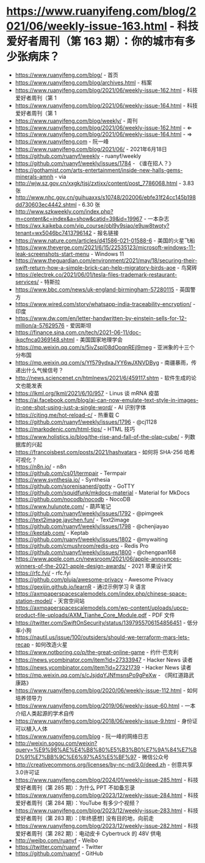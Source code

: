 # https://www.ruanyifeng.com/blog/2021/06/weekly-issue-163.html - 科技爱好者周刊（第 163 期）：你的城市有多少张病床？

- https://www.ruanyifeng.com/blog/ - 首页
- https://www.ruanyifeng.com/blog/archives.html - 档案
- https://www.ruanyifeng.com/blog/2021/06/weekly-issue-162.html - 科技爱好者周刊（第 1
- https://www.ruanyifeng.com/blog/2021/06/weekly-issue-164.html - 科技爱好者周刊（第 1
- https://www.ruanyifeng.com/blog/weekly/ - 周刊
- https://www.ruanyifeng.com/blog/2021/06/weekly-issue-162.html - ⇐
- https://www.ruanyifeng.com/blog/2021/06/weekly-issue-164.html - ⇒
- https://www.ruanyifeng.com - 阮一峰
- https://www.ruanyifeng.com/blog/2021/06/ - 2021年6月18日
- https://github.com/ruanyf/weekly - ruanyf/weekly
- https://github.com/ruanyf/weekly/issues/1784 - 《谁在招人？》
- https://gothamist.com/arts-entertainment/inside-new-halls-gems-minerals-amnh - via
- http://wjw.sz.gov.cn/xxgk/tjsj/zxtjxx/content/post_7786068.html - 3.83 张
- http://www.nhc.gov.cn/guihuaxxs/s10748/202006/ebfe31f24cc145b198dd730603ec4442.shtml - 6.30 张
- http://www.szkweekly.com/index.php?m=content&c=index&a=show&catid=39&id=19967 - 一本杂志
- https://wx.kaikeba.com/vip_course/obl9y9siao/e9uw8twoty?tenant=wx5046bc7413796142 - 报名链接
- https://www.nature.com/articles/d41586-021-01588-6 - 美国的火星飞船
- https://www.theverge.com/2021/6/15/22535123/microsoft-windows-11-leak-screenshots-start-menu - Windows 11
- https://www.theguardian.com/environment/2021/may/18/securing-their-swift-return-how-a-simple-brick-can-help-migratory-birds-aoe - 鸟窝砖
- https://electrek.co/2021/06/01/tesla-files-trademark-restaurant-services/ - 特斯拉
- https://www.bbc.com/news/uk-england-birmingham-57280115 - 英国警方
- https://www.wired.com/story/whatsapp-india-traceability-encryption/ - 印度
- https://www.dw.com/en/letter-handwritten-by-einstein-sells-for-12-million/a-57629576 - 爱因斯坦
- https://finance.sina.com.cn/tech/2021-06-11/doc-ikqcfnca0369148.shtml - 美国国家地理学会
- https://mp.weixin.qq.com/s/5ivZspl08dOoqnREjl9meg - 亚洲象的十三个分布国
- https://mp.weixin.qq.com/s/Yf579ydxaJYY6wJXNVDByg - 南疆暴雨，传递出什么气候信号？
- http://news.sciencenet.cn/htmlnews/2021/6/459117.shtm - 软件生成的论文也能发表
- https://lkml.org/lkml/2021/6/10/957 - Linus 谈 mRNA 疫苗
- https://ai.facebook.com/blog/ai-can-now-emulate-text-style-in-images-in-one-shot-using-just-a-single-word/ - AI 识别字体
- https://cjting.me/hot-reload-c/ - 热重载 C
- https://github.com/ruanyf/weekly/issues/1796 - @cj1128
- https://markodenic.com/html-tips/ - HTML 技巧
- https://www.holistics.io/blog/the-rise-and-fall-of-the-olap-cube/ - 列数据库的兴起
- https://francoisbest.com/posts/2021/hashvatars - 如何将 SHA-256 哈希可视化？
- https://n8n.io/ - n8n
- https://github.com/cs01/termpair - Termpair
- https://www.synthesia.io/ - Synthesia
- https://github.com/sorenisanerd/gotty - GoTTY
- https://github.com/squidfunk/mkdocs-material - Material for MkDocs
- https://github.com/nocodb/nocodb - NocoDB
- https://www.hulunote.com/ - 葫芦笔记
- https://github.com/ruanyf/weekly/issues/1792 - @pimgeek
- https://text2image.jaychen.fun/ - Text2image
- https://github.com/ruanyf/weekly/issues/1798 - @chenjiayao
- https://keptab.com/ - Keptab
- https://github.com/ruanyf/weekly/issues/1802 - @mywaiting
- https://github.com/cmushroom/redis-pro - Redis Pro
- https://github.com/ruanyf/weekly/issues/1800 - @chengpan168
- https://www.apple.com.cn/newsroom/2021/06/apple-announces-winners-of-the-2021-apple-design-awards/ - 2021 苹果设计奖
- https://rfc.fyi/ - rfc.fyi
- https://github.com/pluja/awesome-privacy - Awesome Privacy
- https://gexijin.github.io/learnR - 通过示例学习 R 语言
- https://axmpaperspacescalemodels.com/index.php/chinese-space-station-model/ - 天宫空间站
- https://axmpaperspacescalemodels.com/wp-content/uploads/upcp-product-file-uploads/AXM_Tianhe_Core_Module.pdf - PDF 文件
- https://twitter.com/SwiftOnSecurity/status/1397955706154856451 - 低分率小狗
- https://nautil.us/issue/100/outsiders/should-we-terraform-mars-lets-recap - 如何改造火星
- https://www.notboring.co/p/the-great-online-game - 约什·巴克利
- https://news.ycombinator.com/item?id=27333947 - Hacker News 读者
- https://news.ycombinator.com/item?id=27321739 - Hacker News 读者
- https://mp.weixin.qq.com/s/cJsjdqYJNfmsnsPo9gPeXw - 《网红道路武康路》
- https://www.ruanyifeng.com/blog/2020/06/weekly-issue-112.html - 如何培养领导力
- https://www.ruanyifeng.com/blog/2019/06/weekly-issue-60.html - 一本介绍人类起源的学术自传
- https://www.ruanyifeng.com/blog/2018/06/weekly-issue-9.html - 身份证可以植入人体
- https://www.ruanyifeng.com/blog - 阮一峰的网络日志
- http://weixin.sogou.com/weixin?query=%E9%98%AE%E4%B8%80%E5%B3%B0%E7%9A%84%E7%BD%91%E7%BB%9C%E6%97%A5%E5%BF%97 - 微信公众号
- http://creativecommons.org/licenses/by-nc-nd/3.0/deed.zh - 创意共享3.0许可证
- https://www.ruanyifeng.com/blog/2024/01/weekly-issue-285.html - 科技爱好者周刊（第 285 期）：为什么 PPT 不如备忘录
- https://www.ruanyifeng.com/blog/2023/12/weekly-issue-284.html - 科技爱好者周刊（第 284 期）：YouTube 有多少个视频？
- https://www.ruanyifeng.com/blog/2023/12/weekly-issue-283.html - 科技爱好者周刊（第 283 期）：[年终感想] 没有目的地，向前走
- https://www.ruanyifeng.com/blog/2023/12/weekly-issue-282.html - 科技爱好者周刊（第 282 期）：电动皮卡 Cybertruck 的 48V 供电
- http://weibo.com/ruanyf - Weibo
- https://twitter.com/ruanyf - Twitter
- https://github.com/ruanyf - GitHub